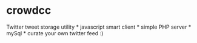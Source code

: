 # crowdcc
Twitter tweet storage utility * javascript smart client * simple PHP server * mySql * curate your own twitter feed :)
